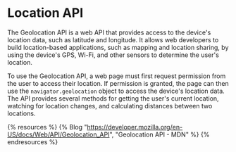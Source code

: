 # Location API

The Geolocation API is a web API that provides access to the device's location data, such as latitude and longitude. It allows web developers to build location-based applications, such as mapping and location sharing, by using the device's GPS, Wi-Fi, and other sensors to determine the user's location.

To use the Geolocation API, a web page must first request permission from the user to access their location. If permission is granted, the page can then use the `navigator.geolocation` object to access the device's location data. The API provides several methods for getting the user's current location, watching for location changes, and calculating distances between two locations.

{% resources %}
  {% Blog "https://developer.mozilla.org/en-US/docs/Web/API/Geolocation_API", "Geolocation API - MDN" %}
{% endresources %}
